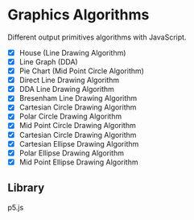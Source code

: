 # Graphics Algorithms
Different output primitives algorithms with JavaScript.

- [x] House (Line Drawing Algorithm)
- [x] Line Graph (DDA)
- [x] Pie Chart (Mid Point Circle Algorithm)
- [x] Direct Line Drawing Algorithm
- [x] DDA Line Drawing Algorithm
- [x] Bresenham Line Drawing Algorithm
- [x] Cartesian Circle Drawing Algorithm
- [x] Polar Circle Drawing Algorithm
- [x] Mid Point Circle Drawing Algorithm
- [x] Cartesian Circle Drawing Algorithm
- [x] Cartesian Ellipse Drawing Algorithm
- [x] Polar Ellipse Drawing Algorithm
- [x] Mid Point Ellipse Drawing Algorithm

## Library
p5.js
